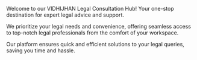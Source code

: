Welcome to our VIDHIJHAN Legal Consultation Hub! Your one-stop destination for expert legal advice and support.

We prioritize your legal needs and convenience, offering seamless access to top-notch legal professionals from the comfort of your workspace.

Our platform ensures quick and efficient solutions to your legal queries, saving you time and hassle.

